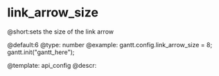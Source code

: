 link_arrow_size
=============
@short:sets the size of the link arrow 
	
@default:6
@type: number
@example:
gantt.config.link_arrow_size = 8;
gantt.init("gantt_here");


@template:	api_config
@descr:


